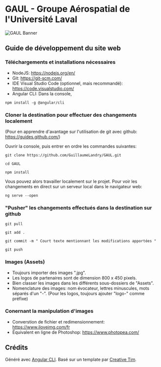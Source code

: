 # GAUL - Groupe Aérospatial de l'Université Laval

![GAUL Banner](src/assets/general-gaul/logo-gaul.webp)

## Guide de développement du site web

### Téléchargements et installations nécessaires
* NodeJS: https://nodejs.org/en/
* Git: https://git-scm.com/
* IDE Visual Studio Code (optionnel, mais recommandé): https://code.visualstudio.com/
* Angular CLI: Dans la console, 
```
npm install -g @angular/cli
```

### Cloner la destination pour effectuer des changements localement
(Pour en apprendre d'avantage sur l'utilisation de git avec github: https://guides.github.com/)

Ouvrir la console, puis entrer en ordre les commandes suivantes:
```
git clone https://github.com/GuillaumeLandry/GAUL.git
```
```
cd GAUL
```
```
npm install
```
Vous pouvez alors travailler localement sur le projet. Pour voir les changements en direct sur un serveur local dans le navigateur web:
```
ng serve --open
```

### "Pusher" les changements effectués dans la destination sur github
```
git pull
```
```
git add .
```
```
git commit -m " Court texte mentionnant les modifications apportées "
```
```
git push
```

### Images (Assets)
* Toujours importer des images ".jpg".
* Les logos de partenaires sont de dimension 800 x 450 pixels.
* Bien classer les images dans les différents sous-dossiers de "Assets".
* Nomenclature des images: nom évocateur, lettres minuscules, mots séparés d'un "-". (Pour les logos, toujours ajouter "logo-" comme préfixe)

### Conernant la manipulation d'images
* Converstion de fichier et redimensionnement: https://www.iloveimg.com/fr
* Équivalent en ligne de Photoshop: https://www.photopea.com/

## Crédits
Généré avec [Angular CLI](https://github.com/angular/angular-cli).
Basé sur un template par [Creative Tim](https://www.creative-tim.com/).